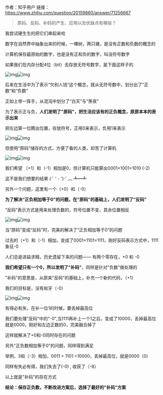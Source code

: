 作者：知乎用户
链接：https://www.zhihu.com/question/20159860/answer/71256667




> 原码、反码、补码的产生、应用以及优缺点有哪些？



我尝试硬生生的把它们串起来哈 

数字在自然界中抽象出来的时候，一棵树，两只猪，是没有正数和负数的概念的

计算机保存最原始的数字，也是没有正和负的数字，叫没符号数字

如果我们在内存分配4位（bit）去存放无符号数字，是下面这样子的

![img](https://pic4.zhimg.com/50/8973a6c2bc54026ff2761b71ae1ef827_hd.jpg)![img](https://pic4.zhimg.com/80/8973a6c2bc54026ff2761b71ae1ef827_720w.jpg)



后来在生活中为了表示“欠别人钱”这个概念，就从无符号数中，划分出了“正数”和“负数”

正如上帝一挥手，从混沌中划分了“白天”与“黑夜”

为了表示正与负，**人们发明了"原码"，把生活应该有的正负概念，原原本本的表示出来**

把左边第一位腾出位置，存放符号，正用0来表示，负用1来表示

![img](https://pic1.zhimg.com/50/596846625e45f9727da1defbbff22317_hd.jpg)![img](https://pic1.zhimg.com/80/596846625e45f9727da1defbbff22317_720w.jpg)



但使用“原码”储存的方式，方便了看的人类，却苦了计算机

![img](https://pic3.zhimg.com/50/7cec066778fbb42aa57598d64336f8b8_hd.jpg)![img](https://pic3.zhimg.com/80/7cec066778fbb42aa57598d64336f8b8_720w.jpg)



我们希望 （+1）和（-1）相加是0，但计算机只能算出0001+1001=1010 (-2)

这不是我们想要的结果 (╯' - ')╯︵ ┻━┻

另外一个问题，这里有一个（+0）和（-0）

**为了解决“正负相加等于0”的问题，在“原码”的基础上，人们发明了“反码”**

“反码”表示方式是用来处理负数的，符号位置不变，其余位置相反

![img](https://pic3.zhimg.com/50/891e6b746e9ef18adafc1f478c570326_hd.jpg)![img](https://pic3.zhimg.com/80/891e6b746e9ef18adafc1f478c570326_720w.jpg)



当“原码”变成“反码”时，完美的解决了“正负相加等于0”的问题

过去的（+1）和（-1）相加，变成了0001+1101=1111，刚好反码表示方式中，1111象征-0

人们总是进益求精，历史遗留下来的问题——  有两个零存在，+0 和 -0

**我们希望只有一个0，所以发明了"补码"**，同样是针对"负数"做处理的

"补码"的意思是，从原来"反码"的基础上，补充一个新的代码，（+1）

我们的目标是，没有蛀牙（-0）

![img](https://pic4.zhimg.com/50/d3617d2ceb02f6129c9b41361804cbe2_hd.jpg)![img](https://pic4.zhimg.com/80/d3617d2ceb02f6129c9b41361804cbe2_720w.jpg)

有得必有失，在补一位1的时候，要丢掉最高位

我们要处理"反码"中的"-0",当1111再补上一个1之后，变成了10000，丢掉最高位就是0000，刚好和左边正数的0，完美融合掉了

这样就解决了+0和-0同时存在的问题

另外"正负数相加等于0"的问题，同样得到满足

举例，3和（-3）相加，0011 + 1101 =10000，丢掉最高位，就是0000（0）

同样有失必有得，我们失去了(-0) , 收获了（-8）

以上就是"补码"的存在方式

**结论：保存正负数，不断改进方案后，选择了最好的"补码"方案**